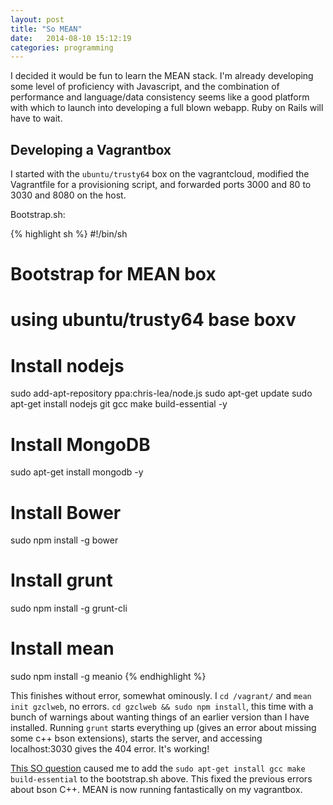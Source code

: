 ```yaml
---
layout: post
title: "So MEAN"
date:   2014-08-10 15:12:19
categories: programming
---
```


I decided it would be fun to learn the MEAN stack. I'm already developing some level of proficiency with Javascript, and the combination of performance and language/data consistency seems like a good platform with which to launch into developing a full blown webapp. Ruby on Rails will have to wait.

## Developing a Vagrantbox

I started with the `ubuntu/trusty64` box on the vagrantcloud, modified the Vagrantfile for a provisioning script, and forwarded ports 3000 and 80 to 3030 and 8080 on the host.

Bootstrap.sh:

{% highlight sh %}
#!/bin/sh

# Bootstrap for MEAN box
# using ubuntu/trusty64 base boxv

# Install nodejs
sudo add-apt-repository ppa:chris-lea/node.js
sudo apt-get update
sudo apt-get install nodejs git gcc make build-essential -y

# Install MongoDB
sudo apt-get install mongodb -y

# Install Bower
sudo npm install -g bower

# Install grunt
sudo npm install -g grunt-cli

# Install mean
sudo npm install -g meanio
{% endhighlight %}

This finishes without error, somewhat ominously. I `cd /vagrant/` and `mean init gzclweb`, no errors. `cd gzclweb && sudo npm install`, this time with a bunch of warnings about wanting things of an earlier version than I have installed. Running `grunt` starts everything up (gives an error about missing some c++ bson extensions), starts the server, and accessing localhost:3030 gives the 404 error. It's working!

[This SO question](http://stackoverflow.com/questions/21656420/failed-to-load-c-bson-extension) caused me to add the `sudo apt-get install gcc make build-essential` to the bootstrap.sh above. This fixed the previous errors about bson C++. MEAN is now running fantastically on my vagrantbox.


